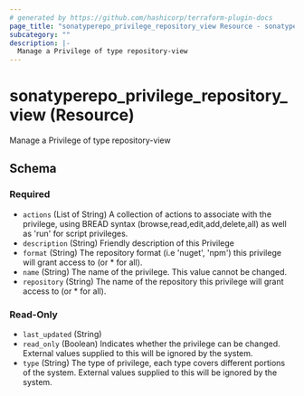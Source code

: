 ```yaml
---
# generated by https://github.com/hashicorp/terraform-plugin-docs
page_title: "sonatyperepo_privilege_repository_view Resource - sonatyperepo"
subcategory: ""
description: |-
  Manage a Privilege of type repository-view
---
```


# sonatyperepo_privilege_repository_view (Resource)

Manage a Privilege of type repository-view



<!-- schema generated by tfplugindocs -->
## Schema

### Required

- `actions` (List of String) A collection of actions to associate with the privilege, using BREAD syntax (browse,read,edit,add,delete,all) as well as 'run' for script privileges.
- `description` (String) Friendly description of this Privilege
- `format` (String) The repository format (i.e 'nuget', 'npm') this privilege will grant access to (or * for all).
- `name` (String) The name of the privilege. This value cannot be changed.
- `repository` (String) The name of the repository this privilege will grant access to (or * for all).

### Read-Only

- `last_updated` (String)
- `read_only` (Boolean) Indicates whether the privilege can be changed. External values supplied to this will be ignored by the system.
- `type` (String) The type of privilege, each type covers different portions of the system. External values supplied to this will be ignored by the system.

